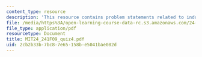 ```yaml
---
content_type: resource
description: 'This resource contains problem statements related to inductive step. '
file: /media/https%3A/open-learning-course-data-rc.s3.amazonaws.com/24-241-logic-i-fall-2009/2cb2b33b7bc87e65158be5041bae082d_MIT24_241F09_quiz4.pdf
file_type: application/pdf
resourcetype: Document
title: MIT24_241F09_quiz4.pdf
uid: 2cb2b33b-7bc8-7e65-158b-e5041bae082d
---
```

